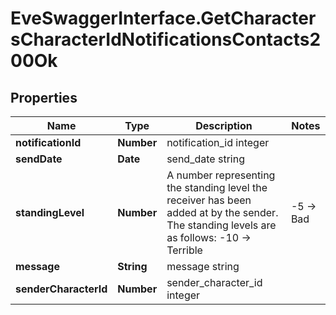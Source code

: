 # EveSwaggerInterface.GetCharactersCharacterIdNotificationsContacts200Ok

## Properties
Name | Type | Description | Notes
------------ | ------------- | ------------- | -------------
**notificationId** | **Number** | notification_id integer | 
**sendDate** | **Date** | send_date string | 
**standingLevel** | **Number** | A number representing the standing level the receiver has been added at by the sender. The standing levels are as follows: -10 -&gt; Terrible | -5 -&gt; Bad |  0 -&gt; Neutral |  5 -&gt; Good |  10 -&gt; Excellent | 
**message** | **String** | message string | 
**senderCharacterId** | **Number** | sender_character_id integer | 


